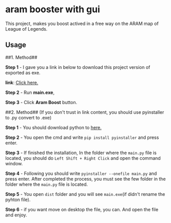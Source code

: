 # aram booster with gui

This project, makes you boost actived in a free way on the ARAM map of League of Legends.

## Usage

##1. Method##

**Step 1** - I gave you a link in below to download this project version of exported as exe.

**link**: [Click here.](https:://www.shorturl.at/grxBR/)

**Step 2** - Run **main.exe**,

**Step 3** - Click **Aram Boost** button.


##2. Method## (If you don't trust in link content, you should use pyinstaller to .py convert to .exe)

**Step 1** - You should download python to [here.](https://www.python.org/downloads/)

**Step 2** - You open the cmd and write ```pip install pyinstaller``` and press enter.

**Step 3** - If finished the installation, In the folder where the ```main.py``` file is located, you should do ```Left Shift + Right Click``` and open the command window.

**Step 4** - Following you should write ```pyinstaller --onefile main.py``` and press enter. After completed the process, you must see the few folder in the folder where the ```main.py``` file is located.

**Step 5** - You open ```dist``` folder and you will see ```main.exe```(if didn't rename the pyhton file).

**Step 6** - if you want move on desktop the file, you can. And open the file and enjoy.
